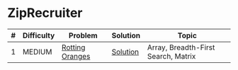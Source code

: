 # ZipRecruiter

| # | Difficulty | Problem | Solution | Topic |
|---|------------|---------|----------|--------|
| 1 | MEDIUM | [Rotting Oranges](https://leetcode.com/problems/rotting-oranges) | [Solution](../coding/datastructures/graph/BFSSolution.java) | Array, Breadth-First Search, Matrix |
